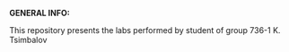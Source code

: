 **GENERAL INFO:**

This repository presents the labs performed by student of group 736-1 K. Tsimbalov
